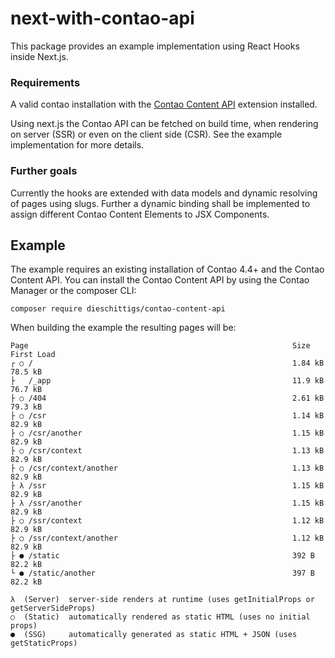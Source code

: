 # next-with-contao-api
This package provides an example implementation using React Hooks inside Next.js.

### Requirements

A valid contao installation with the  [Contao Content API](https://github.com/DieSchittigs/contao-content-api-bundle) extension installed.

Using next.js the Contao API can be fetched on build time, when rendering on server (SSR) or even on the client side (CSR).
See the example implementation for more details.

### Further goals

Currently the hooks are extended with data models and dynamic resolving of pages using slugs.
Further a dynamic binding shall be implemented to assign different Contao Content Elements to JSX Components.

## Example

The example requires an existing installation of Contao 4.4+ and the Contao Content API.
You can install the Contao Content API by using the Contao Manager or the composer CLI:

    composer require dieschittigs/contao-content-api
    

When building the example the resulting pages will be:

    Page                                                           Size     First Load
    ┌ ○ /                                                          1.84 kB     78.5 kB
    ├   /_app                                                      11.9 kB     76.7 kB
    ├ ○ /404                                                       2.61 kB     79.3 kB
    ├ ○ /csr                                                       1.14 kB     82.9 kB
    ├ ○ /csr/another                                               1.15 kB     82.9 kB
    ├ ○ /csr/context                                               1.13 kB     82.9 kB
    ├ ○ /csr/context/another                                       1.13 kB     82.9 kB
    ├ λ /ssr                                                       1.15 kB     82.9 kB
    ├ λ /ssr/another                                               1.15 kB     82.9 kB
    ├ ○ /ssr/context                                               1.12 kB     82.9 kB
    ├ ○ /ssr/context/another                                       1.12 kB     82.9 kB
    ├ ● /static                                                    392 B       82.2 kB
    └ ● /static/another                                            397 B       82.2 kB

    λ  (Server)  server-side renders at runtime (uses getInitialProps or getServerSideProps)
    ○  (Static)  automatically rendered as static HTML (uses no initial props)
    ●  (SSG)     automatically generated as static HTML + JSON (uses getStaticProps)
